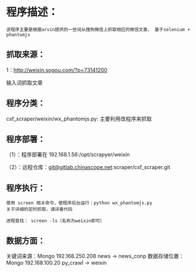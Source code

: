 程序描述：
============
    该程序主要是根据arvin提供的一些词从搜狗微信上抓取相应的微信文章， 基于selenium + phantomjs
    
抓取来源：
-----
1：http://weixin.sogou.com/?p=73141200

输入词抓取文章
    
程序分类：
-------
csf_scraper/weixin/wx_phantomjs.py: 主要利用改程序来抓取

    
程序部署：
---------
（1）：程序部署在 192.168.1.56:/opt/scrapyer/weixin

（2）：远程仓库：git@gitlab.chinascope.net:scraper/csf_scraper.git


程序执行：
--------
    使用 screen 相关命令，使程序后台运行：python wx_phantomjs.py
    关于详细的定时抓取，请详看代码
    
    进程查找： screen -ls（名称为weixin即可）
    
    
数据方面：
-------
关键词来源：Mongo 192.168.250.208 news -> news_conp
数据存储位置： Mongo 192.168.100.20 py_crawl -> weixin


    
